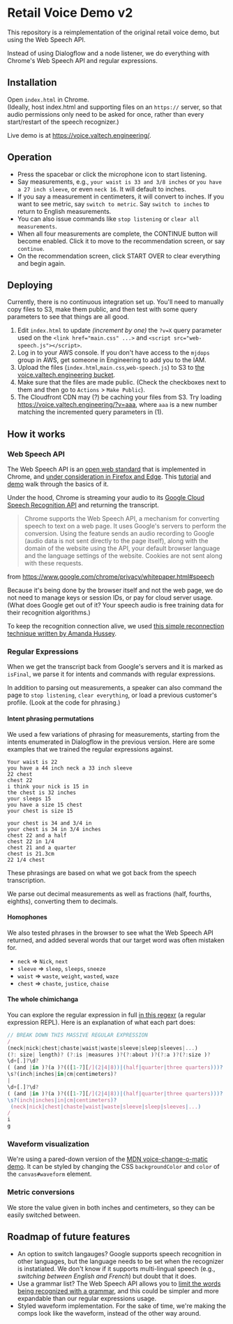 # Retail Voice Demo v2

This repository is a reimplementation of the original retail voice demo, but using the Web Speech API. 

Instead of using Dialogflow and a node listener, we do everything with Chrome's Web Speech API and regular expressions. 

## Installation

Open `index.html` in Chrome.  
(Ideally, host index.html and supporting files on an `https://` server, so that audio permissions only need to be asked for once, rather than every start/restart of the speech recognizer.)

Live demo is at <https://voice.valtech.engineering/>.

## Operation

- Press the spacebar or click the microphone icon to start listening. 
- Say measurements, e.g., `your waist is 33 and 3/8 inches` or `you have a 27 inch sleeve`, or even `neck 16`. It will default to inches. 
- If you say a measurement in centimeters, it will convert to inches. If you want to see metric, say `switch to metric`. Say `switch to inches` to return to English measurements.
- You can also issue commands like `stop listening` or `clear all measurements`.
- When all four measurements are complete, the CONTINUE button will become enabled. Click it to move to the recommendation screen, or say `continue`.
- On the recommendation screen, click START OVER to clear everything and begin again.

## Deploying

Currently, there is no continuous integration set up. You'll need to manually copy files to S3, make them public, and then test with some query parameters to see that things are all good.

1. Edit `index.html` to update _(increment by one)_ the `?v=X` query parameter used on the `<link href="main.css" ...>` and `<script src="web-speech.js"></script>`.
2. Log in to your AWS console. If you don't have access to the `mjdops` group in AWS, get someone in Engineering to add you to the IAM.
2. Upload the files (`index.html`,`main.css`,`web-speech.js`) to S3 to [the voice.valtech.engineering bucket](https://console.aws.amazon.com/s3/buckets/voice.valtech.engineering/).
3. Make sure that the files are made public. (Check the checkboxes next to them and then go to `Actions` > `Make Public`).
4. The Cloudfront CDN may (?) be caching your files from S3. Try loading <https://voice.valtech.engineering/?v=aaa>, where `aaa` is a new number matching the incremented query parameters in (1).

## How it works

### Web Speech API

The Web Speech API is an [open web standard](https://wicg.github.io/speech-api/) that is implemented in Chrome, and [under consideration in Firefox and Edge](https://caniuse.com/#feat=speech-recognition). This [tutorial](https://www.sitepoint.com/introducing-web-speech-api/) and [demo](http://aurelio.audero.it/demo/web-speech-api-demo.html) walk through the basics of it. 

Under the hood, Chrome is streaming your audio to its [Google Cloud Speech Recognition API](https://cloud.google.com/speech-to-text/) and returning the transcript.  

> Chrome supports the Web Speech API, a mechanism for converting speech to text on a web page. 
> It uses Google's servers to perform the conversion. Using the feature sends an audio recording 
> to Google (audio data is not sent directly to the page itself), along with the domain of the 
> website using the API, your default browser language and the language settings of the website. 
> Cookies are not sent along with these requests.

from <https://www.google.com/chrome/privacy/whitepaper.html#speech>  

Because it's being done by the browser itself and not the web page, we do not need to manage keys or session IDs, or pay for cloud server usage. (What does Google get out of it? Your speech audio is free training data for their recognition algorithms.)

To keep the recognition connection alive, we used [this simple reconnection technique written by Amanda Hussey](https://medium.com/@amanda.k.hussey/a-basic-tutorial-on-how-to-incorporate-speech-recognition-with-react-6dff9763cea5).

### Regular Expressions

When we get the transcript back from Google's servers and it is marked as `isFinal`, we parse it for intents and commands with regular expressions.

In addition to parsing out measurements, a speaker can also command the page to `stop listening`, `clear everything`, or load a previous customer's profile. (Look at the code for phrasing.)

#### Intent phrasing permutations
We used a few variations of phrasing for measurements, starting from the intents enumerated in Dialogflow in the previous version. Here are some examples that we trained the regular expressions against.

```
Your waist is 22
you have a 44 inch neck a 33 inch sleeve
22 chest 
chest 22
i think your nick is 15 in
the chest is 32 inches
your sleeps 15
you have a size 15 chest
your chest is size 15

your chest is 34 and 3/4 in
your chest is 34 in 3/4 inches
chest 22 and a half
chest 22 in 1/4
chest 21 and a quarter
chest is 21.3cm
22 1/4 chest
```

These phrasings are based on what we got back from the speech transcription. 

We parse out decimal measurements as well as fractions (half, fourths, eighths), converting them to decimals.

#### Homophones
We also tested phrases in the browser to see what the Web Speech API returned, and added several words that our target word was often mistaken for.  

- `neck` => `Nick`, `next`
- `sleeve` => `sleep`, `sleeps`, `sneeze`
- `waist` => `waste`, `weight`, `wasted`, `waze`
- `chest` => `chaste`, `justice`, `chaise`

#### The whole chimichanga
You can explore the regular expression in full [in this regexr](https://regexr.com/4vjdu) (a regular expression REPL). Here is an explanation of what each part does:

```javascript
// BREAK DOWN THIS MASSIVE REGULAR EXPRESSION
/
(neck|nick|chest|chaste|waist|waste|sleeve|sleep|sleeves|...)          //body part and homophones
(?: size| length)? (?:is |measures )?(?:about )?(?:a )?(?:size )?      //optional length|is|about|a|size
\d+[.]?\d?                                                             //support number + opt. decimal
( (and |in )?(a )?(([1-7][/](2|4|8))|(half|quarter|three quarters)))?  //support 1/8-7/8, 1/4-3/4
\s?(inch|inches|in|cm|centimeters)?                                    //units
|                                                                      //or
\d+[.]?\d?                                                             //(same for reverse order)
( (and |in )?(a )?(([1-7][/](2|4|8))|(half|quarter|three quarters)))?
\s?(inch|inches|in|cm|centimeters)?
 (neck|nick|chest|chaste|waist|waste|sleeve|sleep|sleeves|...)
/
i                                                                      //case insensitive
g                                                                      //globally throughout string
```

### Waveform visualization

We're using a pared-down version of the [MDN voice-change-o-matic demo](https://mdn.github.io/voice-change-o-matic/). It can be styled by changing the CSS `backgroundColor` and `color` of the `canvas#waveform` element.

### Metric conversions

We store the value given in both inches and centimeters, so they can be easily switched between.

## Roadmap of future features

- An option to switch langauges? Google supports speech recognition in other languages, but the language needs to be set when the recognizer is instatiated. We don't know if it supports multi-lingual speech (e.g., *switching between English and French*) but doubt that it does.
- Use a grammar list? The Web Speech API allows you to [limit the words being recognized with a grammar](https://www.w3.org/TR/jsgf/), and this could be simpler and more expandable than our regular expressions usage.
- Styled waveform implementation. For the sake of time, we're making the comps look like the waveform, instead of the other way around.
